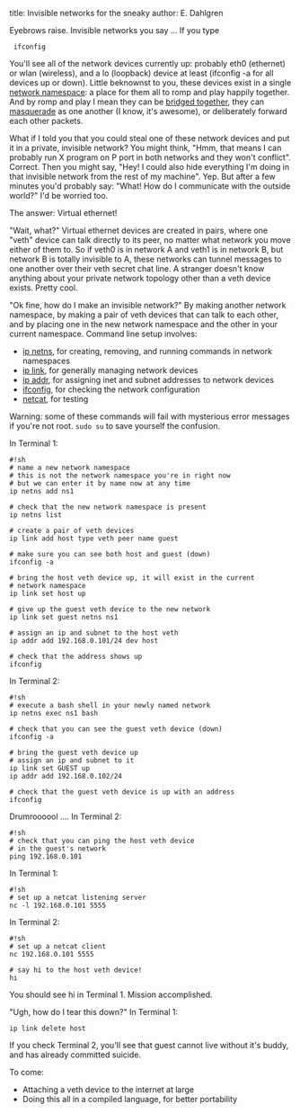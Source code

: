 title: Invisible networks for the sneaky
author: E. Dahlgren

Eyebrows raise. Invisible networks you say ...  If you type

	 ifconfig

You'll see all of the network devices currently up: probably eth0 (ethernet) or wlan (wireless), and a lo (loopback) device at least (ifconfig -a for all devices up or down).  Little beknownst to you, these devices exist in a single [network namespace](http://lwn.net/Articles/219794/): a place for them all to romp and play happily together.  And by romp and play I mean they can be [bridged together](http://tldp.org/HOWTO/BRIDGE-STP-HOWTO/what-is-a-bridge.html), they can [masquerade](http://www.tldp.org/HOWTO/IP-Masquerade-HOWTO/ipmasq-background2.1.html) as one another (I know, it's awesome), or deliberately forward each other packets.

What if I told you that you could steal one of these network devices and put it in a private, invisible network?  You might think, "Hmm, that means I can probably run X program on P port in both networks and they won't conflict".  Correct.  Then you might say, "Hey!  I could also hide everything I'm doing in that invisible network from the rest of my machine".  Yep.  But after a few minutes you'd probably say: "What! How do I communicate with the outside world?"  I'd be worried too.

The answer: Virtual ethernet!

"Wait, what?"  Virtual ethernet devices are created in pairs, where one "veth" device can talk directly to its peer, no matter what network you move either of them to.  So if veth0 is in network A and veth1 is in network B, but network B is totally invisible to A, these networks can tunnel messages to one another over their veth secret chat line.  A stranger doesn't know anything about your private network topology other than a veth device exists.  Pretty cool.

"Ok fine, how do I make an invisible network?"  By making another network namespace, by making a pair of veth devices that can talk to each other, and by placing one in the new network namespace and the other in your current namespace.  Command line setup involves:

* [ip netns](http://www.dsm.fordham.edu/cgi-bin/man-cgi.pl?topic=ip-netns&ampsect=8), for creating, removing, and running commands in network namespaces
* [ip link](http://www.dsm.fordham.edu/cgi-bin/man-cgi.pl?topic=ip-link&sect=&querytype=Man+page&srch=&case=sensitive), for generally managing network devices
* [ip addr](http://www.dsm.fordham.edu/cgi-bin/man-cgi.pl?topic=ip&sect=addr&querytype=Man+page&srch=&case=sensitive), for assigning inet and subnet addresses to network devices
* [ifconfig](http://www.dsm.fordham.edu/cgi-bin/man-cgi.pl?topic=ifconfig&sect=addr&querytype=Man+page&srch=&case=sensitive), for checking the network configuration
* [netcat](http://www.dsm.fordham.edu/cgi-bin/man-cgi.pl?topic=nc&sect=&querytype=Man+page&srch=&case=sensitive), for testing

Warning: some of these commands will fail with mysterious error messages if you're not root.  ```sudo su``` to save yourself the confusion.

In Terminal 1:

    #!sh
    # name a new network namespace
    # this is not the network namespace you're in right now
    # but we can enter it by name now at any time
    ip netns add ns1

    # check that the new network namespace is present
    ip netns list

    # create a pair of veth devices
    ip link add host type veth peer name guest

    # make sure you can see both host and guest (down)
    ifconfig -a

    # bring the host veth device up, it will exist in the current
    # network namespace
    ip link set host up

    # give up the guest veth device to the new network
    ip link set guest netns ns1

    # assign an ip and subnet to the host veth
    ip addr add 192.168.0.101/24 dev host

    # check that the address shows up
    ifconfig

In Terminal 2:

    #!sh
    # execute a bash shell in your newly named network
    ip netns exec ns1 bash

    # check that you can see the guest veth device (down)
    ifconfig -a

    # bring the guest veth device up
    # assign an ip and subnet to it
    ip link set GUEST up
    ip addr add 192.168.0.102/24

    # check that the guest veth device is up with an address
    ifconfig

Drumroooool .... In Terminal 2:

    #!sh
    # check that you can ping the host veth device
    # in the guest's network
    ping 192.168.0.101

In Terminal 1:

    #!sh
    # set up a netcat listening server
    nc -l 192.168.0.101 5555

In Terminal 2:

    #!sh
    # set up a netcat client
    nc 192.168.0.101 5555

    # say hi to the host veth device!
    hi

You should see hi in Terminal 1. Mission accomplished.

"Ugh, how do I tear this down?" In Terminal 1:

    ip link delete host

If you check Terminal 2, you'll see that guest cannot live without it's buddy, and has already committed suicide.

To come:

* Attaching a veth device to the internet at large
* Doing this all in a compiled language, for better portability


